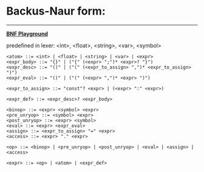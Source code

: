 # Backus-Naur form:

---

[**BNF Playground**](<https://bnfplayground.pauliankline.com/?bnf=%3Cvar%3E%20%3A%3A%3D%20(%5Ba-z%5D%20%7C%20%5BA-Z%5D)%20(%5Ba-z%5D%20%7C%20%5BA-Z%5D%20%7C%20%5B0-9%5D)*%0A%3Cint%3E%20%3A%3A%3D%20%220%22%20%7C%20(%5B1-9%5D%20%5B0-9%5D*)%0A%3Cfloat%3E%20%3A%3A%3D%20%3Cint%3E%3F%20%22.%22%20%3Cint%3E%0A%3Cstring%3E%20%3A%3A%3D%20%22%5C%22%22%20(%5Ba-z%5D%20%7C%20%5BA-Z%5D%20%7C%20%5B0-9%5D%20%7C%20%22%20%22%20)*%20%22%5C%22%22%0A%0A%3Catom%3E%20%3A%3A%3D%20%3Cint%3E%20%7C%20%3Cfloat%3E%20%7C%20%3Cstring%3E%0A%0A%3Cexpr%3E%20%3A%3A%3D%20%3Catom%3E%20%7C%20%22%7B%7D%22%20%7C%20(%22%7B%22%20(%3Cexpr%3E%20%22%3B%22)*%20%3Cexpr%3E%3F%20%22%7D%22)%0A%0A%3Csymbol%3E%20%3A%3A%3D%20%22%2B%22%20%7C%20%22-%22%20%7C%20%22*%22%20%7C%20%22%2F%22%0A%0A%3Cbinop%3E%20%3A%3A%3D%20%3Cexpr%3E%20%3Csymbol%3E%20%3Cexpr%3E%0A%3Cunryop%3E%20%3A%3A%3D%20%3Csymbol%3E%20%3Cexpr%3E&name=>)

predefined in lexer: \<int>, \<float>, \<string>, \<var>, \<symbol>

```
<atom> ::= <int> | <float> | <string> | <var> | <expr>
<expr_body> ::= "{}" | ("{" (<expr> ";")* <expr>? "}")
<expr_desc> ::= "()" | ("(" (<expr_to_assign> ",")* <expr_to_assign> ")")
<expr_eval> ::= "()" | ("(" (<expr> ",")* <expr> ")")

<expr_to_assign> ::= "const"? <expr> | (<expr> ":" <expr>)

<expr_def> ::= <expr_desc>? <expr_body>

<binop> ::= <expr> <symbol> <expr>
<pre_unryop> ::= <symbol> <expr>
<post_unryop> ::= <expr> <symbol>
<eval> ::= <expr> <expr_eval>
<assign> ::= <expr_to_assign> "=" <expr>
<access> ::= <expr> "." <expr>

<op> ::= <binop> | <pre_unryop> | <post_unryop> | <eval> | <assign> | <access>

<expr> ::= <op> | <atom> | <expr_def>
```
